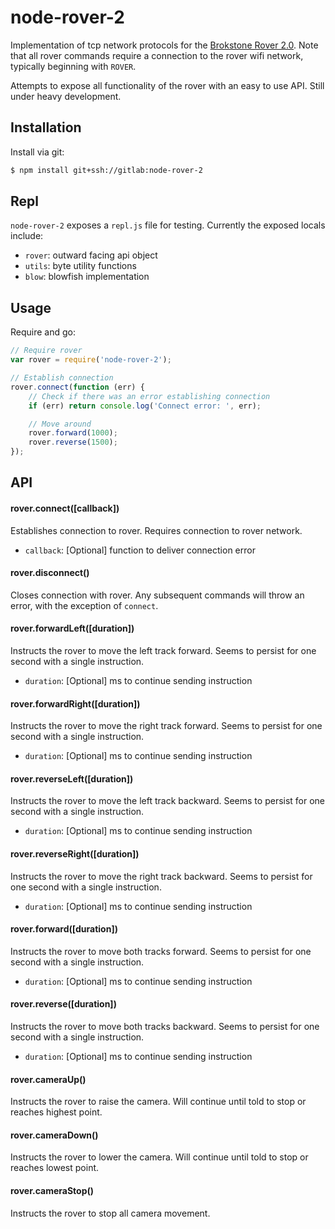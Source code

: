 # node-rover-2

Implementation of tcp network protocols for the [Brokstone Rover 2.0](http://www.brookstone.com/rover-20-app-controlled-spy-tank).  Note that all rover commands require a connection to the rover wifi network, typically beginning with `ROVER`.

Attempts to expose all functionality of the rover with an easy to use API.  Still under heavy development.

## Installation

Install via git:

```bash
$ npm install git+ssh://gitlab:node-rover-2
```

## Repl

`node-rover-2` exposes a `repl.js` file for testing.  Currently the exposed locals include:

* `rover`: outward facing api object
* `utils`: byte utility functions
* `blow`: blowfish implementation

## Usage

Require and go:

```javascript
// Require rover
var rover = require('node-rover-2');

// Establish connection
rover.connect(function (err) {
    // Check if there was an error establishing connection
    if (err) return console.log('Connect error: ', err);

    // Move around
    rover.forward(1000);
    rover.reverse(1500);
});
```

## API

#### rover.connect([callback])

Establishes connection to rover.  Requires connection to rover network.

* `callback`: [Optional] function to deliver connection error

#### rover.disconnect()

Closes connection with rover.  Any subsequent commands will throw an error, with the exception of `connect`.

#### rover.forwardLeft([duration])

Instructs the rover to move the left track forward.  Seems to persist for one second with a single instruction.

* `duration`: [Optional] ms to continue sending instruction

#### rover.forwardRight([duration])

Instructs the rover to move the right track forward.  Seems to persist for one second with a single instruction.

* `duration`: [Optional] ms to continue sending instruction

#### rover.reverseLeft([duration])

Instructs the rover to move the left track backward.  Seems to persist for one second with a single instruction.

* `duration`: [Optional] ms to continue sending instruction

#### rover.reverseRight([duration])

Instructs the rover to move the right track backward.  Seems to persist for one second with a single instruction.

* `duration`: [Optional] ms to continue sending instruction

#### rover.forward([duration])

Instructs the rover to move both tracks forward.  Seems to persist for one second with a single instruction.

* `duration`: [Optional] ms to continue sending instruction

#### rover.reverse([duration])

Instructs the rover to move both tracks backward.  Seems to persist for one second with a single instruction.

* `duration`: [Optional] ms to continue sending instruction

#### rover.cameraUp()

Instructs the rover to raise the camera.  Will continue until told to stop or reaches highest point.

#### rover.cameraDown()

Instructs the rover to lower the camera.  Will continue until told to stop or reaches lowest point.

#### rover.cameraStop()

Instructs the rover to stop all camera movement.